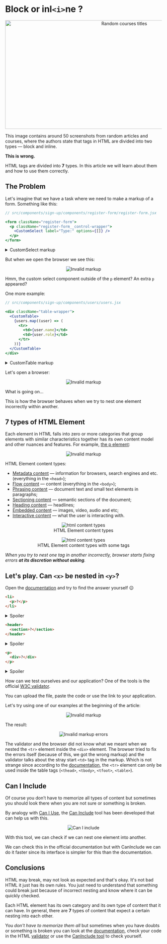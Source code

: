 # Block or inl`<i>`ne ?

<p align="center">
  <img src="./img/lie.jpg" width="750" height="350" alt="Random courses titles">
</p>

This image contains around 50 screenshots from random articles and courses, where the authors state that tags in HTML are divided into two types — block and inline.

**This is wrong.**

HTML tags are divided into **7** types. In this article we will learn about them and how to use them correctly.

## The Problem

Let's imagine that we have a task where we need to make a markup of a form. Something like this:

```jsx
// src/components/sign-up/components/register-form/register-form.jsx

<form className="register-form">
  <p className="register-form__control-wrapper">
    <CustomSelect label="Type:" options={[]} />
  </p>
</form>
```

<details>
  <summary>CustomSelect markup</summary>

  ```jsx
    // src/components/common/custom-select/custom-select.jsx

    const CustomSelect = ({ label, options }) => (
      <div className="custom-select">
        <label className="custom-select__label">
          {label}
          <select className="custom-select__control">
            {options.map((it) => (
              <option value={it.value}>{it.label}</option>
            ))}
          </select>
        </label>
      </div>
    );
  ```
</details>

But when we open the browser we see this:

<p align="center">
  <img src="./img/invalid-markup.jpg" alt="Invalid markup">
</p>

Hmm, the custom select component outside of the `p` element? An extra `p` appeared?

One more example:

```jsx
// src/components/sign-up/components/users/users.jsx

<div className="table-wrapper">
  <CustomTable>
    {users.map((user) => (
      <tr>
        <td>{user.name}</td>
        <td>{user.role}</td>
      </tr>
    ))}
  </CustomTable>
</div>
```

<details>
  <summary>CustomTable markup</summary>

  ```jsx
    // src/components/common/custom-table/custom-table.jsx

    const CustomTable = ({ children }) => (
      <table className="custom-table">
        {children}
      </table>
    );
  ```
</details>

Let's open a browser:

<p align="center">
  <img src="./img/invalid-table-markup.jpg" alt="Invalid markup">
</p>

What is going on...

This is how the browser behaves when we try to nest one element incorrectly within another.

## 7 types of HTML Element

Each element in HTML falls into zero or more categories that group elements with similar characteristics together has its own content model and other nuances and features. For example, [the p element](https://html.spec.whatwg.org/multipage/grouping-content.html#the-p-element):

<p align="center">
  <img src="./img/p-element.jpg" alt="Invalid markup">
</p>

HTML Element content types:

- [Metadata content](https://html.spec.whatwg.org/multipage/dom.html#metadata-content-2)  — information for browsers, search engines and etc. (everything in the `<head>`);
- [Flow content](https://html.spec.whatwg.org/multipage/dom.html#flow-content-2) — content (everything in the `<body>`);
- [Phrasing content](https://html.spec.whatwg.org/multipage/dom.html#phrasing-content-2) — document text and small text elements in paragraphs;
- [Sectioning content](https://html.spec.whatwg.org/multipage/dom.html#sectioning-content-2) — semantic sections of the document;
- [Heading content](https://html.spec.whatwg.org/multipage/dom.html#heading-content-2) — headlines;
- [Embedded content](https://html.spec.whatwg.org/multipage/dom.html#embedded-content-category) — images, video, audio and etc;
- [Interactive content](https://html.spec.whatwg.org/multipage/dom.html#interactive-content-2) — what the user is interacting with.

<p align="center">
  <img src="./img/htm-content-type.jpg" alt="html content types">
  <br>
  <span>HTML Element content types</span>
</p>

<p align="center">
  <img src="./img/htm-element-content-type.jpg" alt="html content types">
  <br>
  <span>HTML Element content types with some tags</span>
</p>

*When you try to nest one tag in another incorrectly, browser starts fixing errors **at its discretion without asking**.*

## Let's play. Can `<x>` be nested in `<y>`?

Open the [documentation](https://html.spec.whatwg.org/multipage/semantics.html#semantics) and try to find the answer yourself 😉

```html
<li>
  <p>?</p>
</li>
```

<details>
  <summary>Spoiler</summary>

  **Yes, you can!**

  [The `li` element](https://html.spec.whatwg.org/multipage/grouping-content.html#the-li-element) content model — `flow content`.

  [The `p` element](https://html.spec.whatwg.org/multipage/grouping-content.html#the-p-element) categories — `flow content`, `palpable content`.

</details>

```html
<header>
  <section>?</section>
</header>
```

<details>
  <summary>Spoiler</summary>

  **Yes, you can!**

  [The `header` element](https://html.spec.whatwg.org/multipage/sections.html#the-header-element) content model — `flow content`, but with no `header` or `footer` element descendants.

  [The `section` element](https://html.spec.whatwg.org/multipage/sections.html#the-section-element) categories — `flow content`, `sectioning content`, `palpable content`.

</details>

```html
<p>
  <div>?</div>
</p>
```

<details>
  <summary>Spoiler</summary>

  **No, you can't!**

  [The `p` element](https://html.spec.whatwg.org/multipage/grouping-content.html#the-p-element) content model — `phrasing content`.

  [The `div` element](https://html.spec.whatwg.org/multipage/grouping-content.html#the-div-element) categories — `flow content`, `palpable content`.

</details>

How can we test ourselves and our application? One of the tools is the official [W3C validator](https://validator.w3.org/).

You can upload the file, paste the code or use the link to your application.

Let's try using one of our examples at the beginning of the article:

<p align="center">
  <img src="./img/check-invalid-markup.png" alt="Invalid markup">
</p>

The result:

<p align="center">
  <img src="./img/invalid-markup-errors.png" alt="Invalid markup errors">
</p>

The validator and the browser did not know what we meant when we nested the `<tr>` element inside the `<div>` element. The browser tried to fix the errors itself (because of this, we got the wrong markup) and the validator talks about the stray start `<td>` tag in the markup. Which is not strange since according to the [documentation](https://html.spec.whatwg.org/multipage/tables.html#the-tr-element), the `<tr>` element can only be used inside the table tags (`<thead>`, `<tbody>`, `<tfoot>`, `<table>`).

## Can I Include

Of course you don’t have to memorize all types of content but sometimes you should look there when you are not sure or something is broken.

By analogy with [Can I Use](https://caniuse.com/), the [Can Include](https://caninclude.glitch.me/) tool has been developed that can help us with this.

<p align="center">
  <img src="./img/can-i-include.jpg" alt="Can I include">
</p>

With this tool, we can check if we can nest one element into another.

We can check this in the official documentation but with CanInclude we can do it faster since its interface is simpler for this than the documentation.

## Conclusions

HTML may break, may not look as expected and that's okay. It's not bad HTML it just has its own rules. You just need to understand that something could break just because of incorrect nesting and know where it can be quickly checked.

Each HTML element has its own category and its own type of content that it can have. In general, there are **7** types of content that expect a certain nesting into each other.

You *don't have to memorize them all* but sometimes when you have doubts or something is broken you can look at the [documentation](https://html.spec.whatwg.org/multipage/dom.html#kinds-of-content), check your code in the HTML [validator](https://validator.w3.org/) or use the [CanInclude tool](https://caninclude.glitch.me/) to check yourself.
